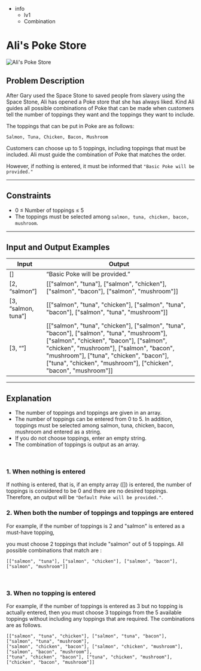 - info
  - lv1
  - Combination

# Ali's Poke Store
![Ali's Poke Store](./10_1.webp)

## Problem Description
After Gary used the Space Stone to saved people from slavery using the Space Stone, Ali has opened a Poke store that she has always liked. Kind Ali guides all possible combinations of Poke that can be made when customers tell the number of toppings they want and the toppings they want to include.

The toppings that can be put in Poke are as follows:

```text
Salmon, Tuna, Chicken, Bacon, Mushroom
```

Customers can choose up to 5 toppings, including toppings that must be included. Ali must guide the combination of Poke that matches the order.

However, if nothing is entered, it must be informed that `"Basic Poke will be provided."`

---

## Constraints

- 0 ≤ Number of toppings ≤ 5
- The toppings must be selected among `salmon, tuna, chicken, bacon, mushroom`.

---

## Input and Output Examples

| Input              | Output                                                                                                                                                                                                                                                                       |
| ----------------- | -------------------------------------------------------------------------------------------------------------------------------------------------------------------------------------------------------------------------------------------------------------------------- |
| []                | “Basic Poke will be provided.”                                                                                                                                                                                                                                                  |
| [2, “salmon”]       | [["salmon", "tuna"], ["salmon", "chicken"], ["salmon", "bacon"], ["salmon", "mushroom"]]                                                                                                                                                                                             |
| [3, “salmon, tuna”] | [["salmon", "tuna", "chicken"], ["salmon", "tuna", "bacon"], ["salmon", "tuna", "mushroom"]]                                                                                                                                                                                    |
| [3, “”]           | [["salmon", "tuna", "chicken"], ["salmon", "tuna", "bacon"], ["salmon", "tuna", "mushroom"], ["salmon", "chicken", "bacon"], ["salmon", "chicken", "mushroom"], ["salmon", "bacon", "mushroom"], ["tuna", "chicken", "bacon"], ["tuna", "chicken", "mushroom"], ["chicken", "bacon", "mushroom"]] |

---

## Explanation

- The number of toppings and toppings are given in an array.
- The number of toppings can be entered from 0 to 5. In addition, toppings must be selected among salmon, tuna, chicken, bacon, mushroom and entered as a string.
- If you do not choose toppings, enter an empty string.
- The combination of toppings is output as an array.

<br/>

### 1. When nothing is entered

If nothing is entered, that is, if an empty array ([]) is entered, the number of toppings is considered to be 0 and there are no desired toppings. Therefore, an output will be `"Default Poke will be provided."`.
<br/>

### 2. When both the number of toppings and toppings are entered

For example, if the number of toppings is 2 and "salmon" is entered as a must-have topping,

you must choose 2 toppings that include "salmon" out of 5 toppings. All possible combinations that match are :
```text
[["salmon", "tuna"], ["salmon", "chicken"], ["salmon", "bacon"], ["salmon", "mushroom"]]
```

<br/>

### 3. When no topping is entered

For example, if the number of toppings is entered as 3 but no topping is actually entered, then you must choose 3 toppings from the 5 available toppings without including any toppings that are required. The combinations are as follows.


```text
[["salmon", "tuna", "chicken"], ["salmon", "tuna", "bacon"], ["salmon", "tuna", "mushroom"],
["salmon", "chicken", "bacon"], ["salmon", "chicken", "mushroom"], ["salmon", "bacon", "mushroom"],
["tuna", "chicken", "bacon"], ["tuna", "chicken", "mushroom"], ["chicken", "bacon", "mushroom"]]
```
